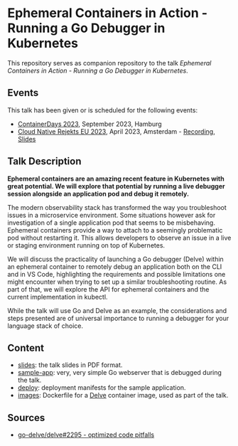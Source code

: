 # Ephemeral Containers in Action - Running a Go Debugger in Kubernetes

This repository serves as companion repository to the talk _Ephemeral Containers in Action - Running a Go Debugger in Kubernetes_.

## Events

This talk has been given or is scheduled for the following events:

- [ContainerDays 2023](https://www.containerdays.io/), September 2023, Hamburg
- [Cloud Native Rejekts EU 2023](https://cfp.cloud-native.rejekts.io/cloud-native-rejekts-eu-amsterdam-2023/talk/XSGW8F/), April 2023, Amsterdam - [Recording](https://www.youtube.com/watch?v=yq0xyw-e_J8), [Slides](./slides/rejekts_amsterdam_2023.pdf)

## Talk Description

**Ephemeral containers are an amazing recent feature in Kubernetes with great potential. We will explore that potential by running a live debugger session alongside an application pod and debug it remotely.**

The modern observability stack has transformed the way you troubleshoot issues in a microservice environment. Some situations however ask for investigation of a single application pod that seems to be misbehaving. Ephemeral containers provide a way to attach to a seemingly problematic pod without restarting it. This allows developers to observe an issue in a live or staging environment running on top of Kubernetes.

We will discuss the practicality of launching a Go debugger (Delve) within an ephemeral container to remotely debug an application both on the CLI and in VS Code, highlighting the requirements and possible limitations one might encounter when trying to set up a similar troubleshooting routine. As part of that, we will explore the API for ephemeral containers and the current implementation in kubectl.

While the talk will use Go and Delve as an example, the considerations and steps presented are of universal importance to running a debugger for your language stack of choice.

## Content

- [slides](./slides/): the talk slides in PDF format.
- [sample-app](./sample-app/): very, very simple Go webserver that is debugged during the talk.
- [deploy](./deploy/): deployment manifests for the sample application.
- [images](./images/): Dockerfile for a [Delve](https://github.com/go-delve/delve) container image, used as part of the talk.

## Sources

- [go-delve/delve#2295 - optimized code pitfalls](https://github.com/go-delve/delve/issues/2295#issuecomment-758130802)
